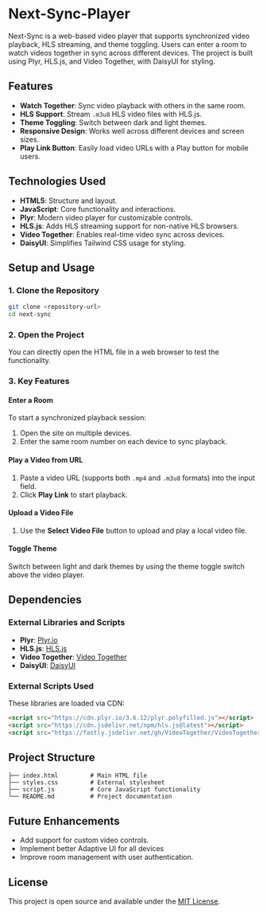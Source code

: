 # Next-Sync-Player

Next-Sync is a web-based video player that supports synchronized video playback, HLS streaming, and theme toggling. Users can enter a room to watch videos together in sync across different devices. The project is built using Plyr, HLS.js, and Video Together, with DaisyUI for styling.

## Features

- **Watch Together**: Sync video playback with others in the same room.
- **HLS Support**: Stream `.m3u8` HLS video files with HLS.js.
- **Theme Toggling**: Switch between dark and light themes.
- **Responsive Design**: Works well across different devices and screen sizes.
- **Play Link Button**: Easily load video URLs with a Play button for mobile users.
  
## Technologies Used

- **HTML5**: Structure and layout.
- **JavaScript**: Core functionality and interactions.
- **Plyr**: Modern video player for customizable controls.
- **HLS.js**: Adds HLS streaming support for non-native HLS browsers.
- **Video Together**: Enables real-time video sync across devices.
- **DaisyUI**: Simplifies Tailwind CSS usage for styling.

## Setup and Usage

### 1. Clone the Repository

```bash
git clone <repository-url>
cd next-sync
```

### 2. Open the Project

You can directly open the HTML file in a web browser to test the functionality.

### 3. Key Features

#### Enter a Room
To start a synchronized playback session:
1. Open the site on multiple devices.
2. Enter the same room number on each device to sync playback.

#### Play a Video from URL
1. Paste a video URL (supports both `.mp4` and `.m3u8` formats) into the input field.
2. Click **Play Link** to start playback.

#### Upload a Video File
1. Use the **Select Video File** button to upload and play a local video file.

#### Toggle Theme
Switch between light and dark themes by using the theme toggle switch above the video player.

## Dependencies

### External Libraries and Scripts

- **Plyr**: [Plyr.io](https://plyr.io)
- **HLS.js**: [HLS.js](https://github.com/video-dev/hls.js/)
- **Video Together**: [Video Together](https://github.com/VideoTogether/VideoTogether)
- **DaisyUI**: [DaisyUI](https://daisyui.com)

### External Scripts Used

These libraries are loaded via CDN:

```html
<script src="https://cdn.plyr.io/3.6.12/plyr.polyfilled.js"></script>
<script src="https://cdn.jsdelivr.net/npm/hls.js@latest"></script>
<script src="https://fastly.jsdelivr.net/gh/VideoTogether/VideoTogether@latest/release/extension.website.user.js"></script>
```

## Project Structure

```plaintext
├── index.html         # Main HTML file
├── styles.css         # External stylesheet
├── script.js          # Core JavaScript functionality
└── README.md          # Project documentation
```

## Future Enhancements

- Add support for custom video controls.
- Implement better Adaptive UI for all devices
- Improve room management with user authentication.

## License

This project is open source and available under the [MIT License](LICENSE).
